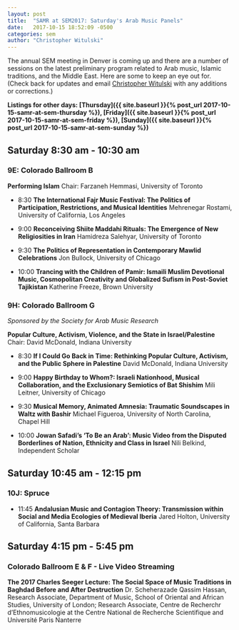 ```yaml
---
layout: post
title:  "SAMR at SEM2017: Saturday's Arab Music Panels"
date:   2017-10-15 18:52:09 -0500
categories: sem
author: "Christopher Witulski"
---
```

The annual SEM meeting in Denver is coming up and there are a number of sessions on the latest preliminary program related to Arab music, Islamic traditions, and the Middle East. Here are some to keep an eye out for. (Check back for updates and email [Christopher Witulski](mailto:cwituls@bgsu.edu) with any additions or corrections.)

**Listings for other days: [Thursday]({{ site.baseurl }}{% post_url 2017-10-15-samr-at-sem-thursday %}), [Friday]({{ site.baseurl }}{% post_url 2017-10-15-samr-at-sem-friday %}), [Sunday]({{ site.baseurl }}{% post_url 2017-10-15-samr-at-sem-sunday %})**

## Saturday 8:30 am - 10:30 am

### 9E: Colorado Ballroom B

**Performing Islam** Chair: Farzaneh Hemmasi, University of Toronto

* 8:30 **The International Fajr Music Festival: The Politics of Participation, Restrictions, and Musical Identities** Mehrenegar Rostami, University of California, Los Angeles

* 9:00 **Reconceiving Shiite Maddahi Rituals: The Emergence of New Religiosities in Iran** Hamidreza Salehyar, University of Toronto

* 9:30 **The Politics of Representation in Contemporary Mawlid Celebrations** Jon Bullock, University of Chicago

* 10:00 **Trancing with the Children of Pamir: Ismaili Muslim Devotional Music, Cosmopolitan Creativity and Globalized Sufism in Post-Soviet Tajikistan** Katherine Freeze, Brown University

### 9H: Colorado Ballroom G

*Sponsored by the Society for Arab Music Research*

**Popular Culture, Activism, Violence, and the State in Israel/Palestine** Chair: David McDonald, Indiana University

* 8:30 **If I Could Go Back in Time: Rethinking Popular Culture, Activism, and the Public Sphere in Palestine** David McDonald, Indiana University

* 9:00 **Happy Birthday to Whom?: Israeli Nationhood, Musical Collaboration, and the Exclusionary Semiotics of Bat Shishim** Mili Leitner, University of Chicago

* 9:30 **Musical Memory, Animated Amnesia: Traumatic Soundscapes in Waltz with Bashir** Michael Figueroa, University of North Carolina, Chapel Hill

* 10:00 **Jowan Safadi’s ‘To Be an Arab’: Music Video from the Disputed Borderlines of Nation, Ethnicity and Class in Israel** Nili Belkind, Independent Scholar

## Saturday 10:45 am - 12:15 pm

### 10J: Spruce

* 11:45 **Andalusian Music and Contagion Theory: Transmission within Social and Media Ecologies of Medieval Iberia** Jared Holton, University of California, Santa Barbara

## Saturday 4:15 pm - 5:45 pm

### Colorado Ballroom E & F - Live Video Streaming

**The 2017 Charles Seeger Lecture: The Social Space of Music Traditions in Baghdad Before and After Destruction** Dr. Scheherazade Qassim Hassan, Research Associate, Department of Music, School of Oriental and African Studies, University of London; Research Associate, Centre de Recherchr d’Ethnomusicologie at the Centre National de Recherche Scientifique and Université Paris Nanterre
